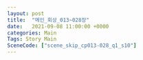 ```yaml
---
layout: post
title:  "메인_회상_013~028장"
date:   2021-09-08 11:00:00 +0000
categories: Main
Tags: Story Main
SceneCode: ["scene_skip_cp013-028_q1_s10"]
---
```

